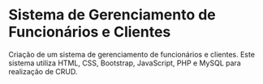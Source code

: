 # Sistema de Gerenciamento de Funcionários e Clientes

Criação de um sistema de gerenciamento de funcionários e clientes. Este sistema utiliza HTML, CSS, Bootstrap, JavaScript, PHP e MySQL para realização de CRUD.

